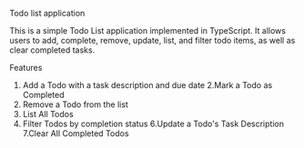 Todo list application

This is a simple Todo List application implemented in TypeScript. It allows users to add, complete, remove, update, list, and filter todo items, as well as clear completed tasks.

Features
1. Add a Todo with a task description and due date
2.Mark a Todo as Completed
3. Remove a Todo from the list
4. List All Todos
5. Filter Todos by completion status
6.Update a Todo's Task Description
7.Clear All Completed Todos


